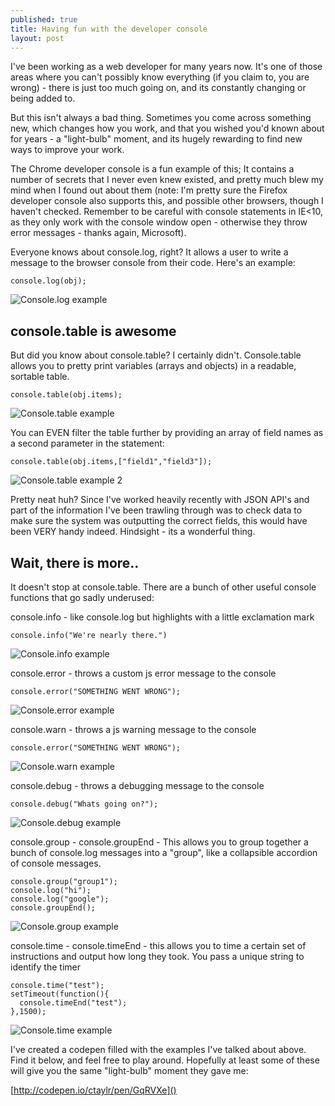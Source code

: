 ```yaml
---
published: true
title: Having fun with the developer console
layout: post
---
```

I've been working as a web developer for many years now. It's one of those areas where you can't possibly know everything (if you claim to, you are wrong) - there is just too much going on, and its constantly changing or being added to.

But this isn't always a bad thing. Sometimes you come across something new, which changes how you work, and that you wished you'd known about for years - a "light-bulb" moment, and its hugely rewarding to find new ways to improve your work.

The Chrome developer console is a fun example of this; It contains a number of secrets that I never even knew existed, and pretty much blew my mind when I found out about them (note: I'm pretty sure the Firefox developer console also supports this, and possible other browsers, though I haven't checked. Remember to be careful with console statements in IE&lt;10, as they only work with the console window open - otherwise they throw error messages - thanks again, Microsoft).

Everyone knows about console.log, right? It allows a user to write a message to the browser console from their code. Here's an example:

    console.log(obj);
![Console.log example]({{site.baseurl}}/_posts/consolelog.png)


## console.table is awesome
But did you know about console.table? I certainly didn't. Console.table allows you to pretty print variables (arrays and objects) in a readable, sortable table.

    console.table(obj.items);
![Console.table example]({{site.baseurl}}/_posts/consoletable.png)


You can EVEN filter the table further by providing an array of field names as a second parameter in the statement:

    console.table(obj.items,["field1","field3"]);
![Console.table example 2]({{site.baseurl}}/_posts/consoletable2.png)

Pretty neat huh? Since I've worked heavily recently with JSON API's and part of the information I've been trawling through was to check data to make sure the system was outputting the correct fields, this would have been VERY handy indeed. Hindsight - its a wonderful thing.

## Wait, there is more..
It doesn't stop at console.table. There are a bunch of other useful console functions that go sadly underused:

console.info - like console.log but highlights with a little exclamation mark

    console.info("We're nearly there.")
![Console.info example]({{site.baseurl}}/_posts/consoleinfo.png)


console.error - throws a custom js error message to the console

    console.error("SOMETHING WENT WRONG");
![Console.error example]({{site.baseurl}}/_posts/consoleerror.png)


console.warn - throws a js warning message to the console

    console.error("SOMETHING WENT WRONG");
![Console.warn example]({{site.baseurl}}/_posts/consolewarn.png)


console.debug - throws a debugging message to the console

    console.debug("Whats going on?");
![Console.debug example]({{site.baseurl}}/_posts/consoledebug.png)


console.group - console.groupEnd - This allows you to group together a bunch of console.log messages into a "group", like a collapsible accordion of console messages.

    console.group("group1");
    console.log("hi");
    console.log("google");
    console.groupEnd();
![Console.group example]({{site.baseurl}}/_posts/consolegroup.png)


console.time - console.timeEnd - this allows you to time a certain set of instructions and output how long they took. You pass a unique string to identify the timer

    console.time("test");
    setTimeout(function(){
      console.timeEnd("test");
    },1500);
![Console.time example]({{site.baseurl}}/_posts/consoletime.png)


I've created a codepen filled with the examples I've talked about above. Find it below, and feel free to play around. Hopefully at least some of these will give you the same "light-bulb" moment they gave me:

[http://codepen.io/ctaylr/pen/GqRVXe]()
